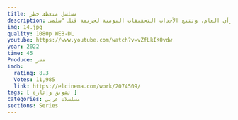 ```yaml
---
title: مسلسل منعطف خطر 
description: تعثر المباحث على جثة "سلمى الوكيل"، الـ"إنفلونسر" والفتاة التي يتابعها مئات الآلاف على تطبيق "تيك توك"، في سيارة "خالد يحيى"، المُرشح لرئاسة نادي جماهيري. يُكلف المقدم هشام بالتحقيق في القضية التي تثير الرأي العام. وتتبع الأحداث التحقيقات اليومية لجريمة قتل "سلمى".
img: 14.jpg
quality: 1080p WEB-DL
youtube: https://www.youtube.com/watch?v=vZfLkIK0vdw
year: 2022
time: 45
Produce: مصر
imdb:
  rating: 8.3
  Votes: 11,985
  link: https://elcinema.com/work/2074509/
tags: [ تشويق وإثارة ] 
categories: مسلسلات عربى
sections: Series
---
```

